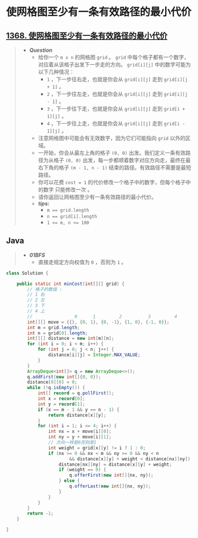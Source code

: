 # 使网格图至少有一条有效路径的最小代价

## [1368. 使网格图至少有一条有效路径的最小代价](https://leetcode.cn/problems/minimum-cost-to-make-at-least-one-valid-path-in-a-grid/)

> - ***Question***
>   - 给你一个 `m x n` 的网格图 `grid` 。 `grid` 中每个格子都有一个数字，对应着从该格子出发下一步走的方向。 `grid[i][j]` 中的数字可能为以下几种情况：
>     - `1` ，下一步往右走，也就是你会从 `grid[i][j]` 走到 `grid[i][j + 1]` 。
>     - `2` ，下一步往左走，也就是你会从 `grid[i][j]` 走到 `grid[i][j - 1]` 。
>     - `3` ，下一步往下走，也就是你会从 `grid[i][j]` 走到 `grid[i + 1][j]` 。
>     - `4` ，下一步往上走，也就是你会从 `grid[i][j]` 走到 `grid[i - 1][j]` 。
>   - 注意网格图中可能会有无效数字，因为它们可能指向 `grid` 以外的区域。
>   - 一开始，你会从最左上角的格子 `(0, 0)` 出发。我们定义一条有效路径为从格子 `(0, 0)` 出发，每一步都顺着数字对应方向走，最终在最右下角的格子 `(m - 1, n - 1)` 结束的路径。有效路径不需要是最短路径。
>   - 你可以花费 `cost = 1` 的代价修改一个格子中的数字，但每个格子中的数字 只能修改一次 。
>   - 请你返回让网格图至少有一条有效路径的最小代价。
>   - ***tips:***
>     - `m == grid.length`
>     - `n == grid[i].length`
>     - `1 <= m, n <= 100`

## Java

> - ***01BFS***
>   - 直接走规定方向权值为 `0` ，否则为 `1` 。

```java
class Solution {

    public static int minCost(int[][] grid) {
        // 格子的数值 :
        // 1 右
        // 2 左
        // 3 下
        // 4 上
        //                0      1         2          3         4
        int[][] move = {{}, {0, 1}, {0, -1}, {1, 0}, {-1, 0}};
        int m = grid.length;
        int n = grid[0].length;
        int[][] distance = new int[m][n];
        for (int i = 0; i < m; i++) {
            for (int j = 0; j < n; j++) {
                distance[i][j] = Integer.MAX_VALUE;
            }
        }
        ArrayDeque<int[]> q = new ArrayDeque<>();
        q.addFirst(new int[]{0, 0});
        distance[0][0] = 0;
        while (!q.isEmpty()) {
            int[] record = q.pollFirst();
            int x = record[0];
            int y = record[1];
            if (x == m - 1 && y == n - 1) {
                return distance[x][y];
            }
            for (int i = 1; i <= 4; i++) {
                int nx = x + move[i][0];
                int ny = y + move[i][1];
                // 方向一样是0否则是1
                int weight = grid[x][y] != i ? 1 : 0;
                if (nx >= 0 && nx < m && ny >= 0 && ny < n
                        && distance[x][y] + weight < distance[nx][ny]) {
                    distance[nx][ny] = distance[x][y] + weight;
                    if (weight == 0) {
                        q.offerFirst(new int[]{nx, ny});
                    } else {
                        q.offerLast(new int[]{nx, ny});
                    }
                }
            }
        }
        return -1;
    }

}
```
